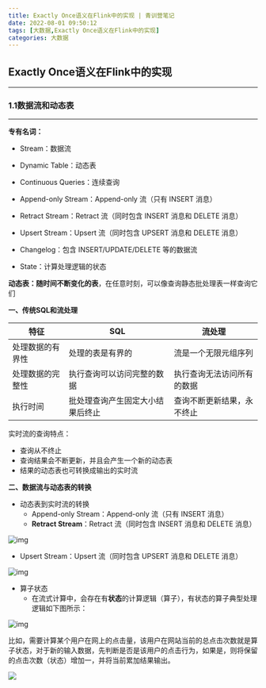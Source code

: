 ```yaml
---
title: Exactly Once语义在Flink中的实现 | 青训营笔记
date: 2022-08-01 09:50:12
tags: [大数据,Exactly Once语义在Flink中的实现]
categories: 大数据
---
```


## Exactly Once语义在Flink中的实现

-------

### 1.1数据流和动态表

-------

**专有名词：**

- Stream：数据流

- Dynamic Table：动态表

- Continuous Queries：连续查询

- Append-only Stream：Append-only 流（只有 INSERT 消息）

- Retract Stream：Retract 流（同时包含 INSERT 消息和 DELETE 消息）

- Upsert Stream：Upsert 流（同时包含 UPSERT 消息和 DELETE 消息）

- Changelog：包含 INSERT/UPDATE/DELETE 等的数据流

- State：计算处理逻辑的状态

**动态表：随时间不断变化的表**，在任意时刻，可以像查询静态批处理表一样查询它们

**一、传统SQL和流处理**

| 特征             | SQL                              | 流处理                     |
| ---------------- | -------------------------------- | -------------------------- |
| 处理数据的有界性 | 处理的表是有界的                 | 流是一个无限元组序列       |
| 处理数据的完整性 | 执行查询可以访问完整的数据       | 执行查询无法访问所有的数据 |
| 执行时间         | 批处理查询产生固定大小结果后终止 | 查询不断更新结果，永不终止 |

实时流的查询特点：

* 查询从不终止
* 查询结果会不断更新，并且会产生一个新的动态表
* 结果的动态表也可转换成输出的实时流

**二、数据流与动态表的转换**

- 动态表到实时流的转换
  - Append-only Stream：Append-only 流（只有 INSERT 消息）
  - **Retract Stream**：Retract 流（同时包含 INSERT 消息和 DELETE 消息）

![img](https://p3-juejin.byteimg.com/tos-cn-i-k3u1fbpfcp/1604b80a4a914de3a369d5d94433768a~tplv-k3u1fbpfcp-zoom-in-crop-mark:3024:0:0:0.awebp)

- Upsert Stream：Upsert 流（同时包含 UPSERT 消息和 DELETE 消息）

![img](https://p3-juejin.byteimg.com/tos-cn-i-k3u1fbpfcp/9fd495a37cb348ad87b4f3f5c82a66aa~tplv-k3u1fbpfcp-zoom-in-crop-mark:3024:0:0:0.awebp)

- 算子状态
  -  在流式计算中，会存在有**状态**的计算逻辑（算子），有状态的算子典型处理逻辑如下图所示：

![img](https://p3-juejin.byteimg.com/tos-cn-i-k3u1fbpfcp/3749eaf076e24a509110bb8e4eaba03a~tplv-k3u1fbpfcp-zoom-in-crop-mark:3024:0:0:0.awebp)

比如，需要计算某个用户在网上的点击量，该用户在网站当前的总点击次数就是算子状态，对于新的输入数据，先判断是否是该用户的点击行为，如果是，则将保留的点击次数（状态）增加一，并将当前累加结果输出。

![](https://p3-juejin.byteimg.com/tos-cn-i-k3u1fbpfcp/a01d767f3e2046b4bed880e2e1970064~tplv-k3u1fbpfcp-zoom-in-crop-mark:3024:0:0:0.awebp)
